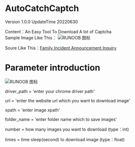 # AutoCatchCaptch
Version 1.0.0 UpdateTime 20220630  

Content：An Easy Tool To Download A lot of Captcha  
Sample Image Like This：
![RUNOOB 图标](https://i.imgur.com/o3ucshs.jpg "https://i.imgur.com/o3ucshs.jpg")   

Soure Like This：[Family Incident Announcement Inquiry](https://domestic.judicial.gov.tw/judbp/wkw/WHD9HN01/VERIFY_CODE_IMAGE.htm)   

# Parameter introduction

![RUNOOB 图标](https://i.imgur.com/7IsJVfr.png?1 "https:://i.imgur.com/7IsJVfr.png?1")  

driver_path = 'enter your chrome driver path'

url = 'enter the website url which you want to download image'

xpath = 'enter image xpath'

folder_name = 'enter folder name which to save images'

number = how many images you want to download (type：int)

times = time sleep(second) to download image (type：float)
